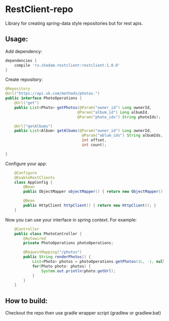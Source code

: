 # RestClient-repo

Library for creating spring-data style repositories but for rest apis.

Usage:
-------------------------------------------------------------------

Add dependency:
```groovy
dependencies {
    compile 'ru.shadam.restclient:restclient:1.0.0'
}
```

Create repository:
```java
@Repository
@Url("https://api.vk.com/methods/photos.")
public interface PhotoOperations {
    @Url("get")
    public List<Photo> getPhotos(@Param("owner_id") Long ownerId,
                                @Param("album_id") Long albumId,
                                @Param("photo_ids") String photoIds);

    @Url("getAlbums")
    public List<Album> getAlbums(@Param("owner_id") Long ownerId,
                                  @Param("ablum_ids") String albumIds,
                                  int offset,
                                  int count);

}
```

Configure your app:
```java
    @Configure
    @EnableRestClients
    class AppConfig {
        @Bean
        public ObjectMapper objectMapper() { return new ObjectMapper(); }

        @Bean
        public HttpClient httpClient() { return new HttpClient(); }
    }
```


Now you can use your interface in spring context.
For example:
```java
    @Controller
    public class PhotoController {
        @Autowired
        private PhotoOperations photoOperations;

        @RequestMapping("/photos")
        public String renderPhotos() {
            List<Photo> photos = photoOperations.getPhotos(1L, -1, null);
            for(Photo photo: photos) {
                System.out.println(photo.getUrl);
            }
        }
    }
```

How to build:
--------------------------------
Checkout the repo then use gradle wrapper script (gradlew or gradlew.bat)